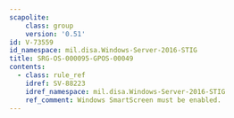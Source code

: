```yaml
---
scapolite:
    class: group
    version: '0.51'
id: V-73559
id_namespace: mil.disa.Windows-Server-2016-STIG
title: SRG-OS-000095-GPOS-00049
contents:
  - class: rule_ref
    idref: SV-88223
    idref_namespace: mil.disa.Windows-Server-2016-STIG
    ref_comment: Windows SmartScreen must be enabled.
---
```


